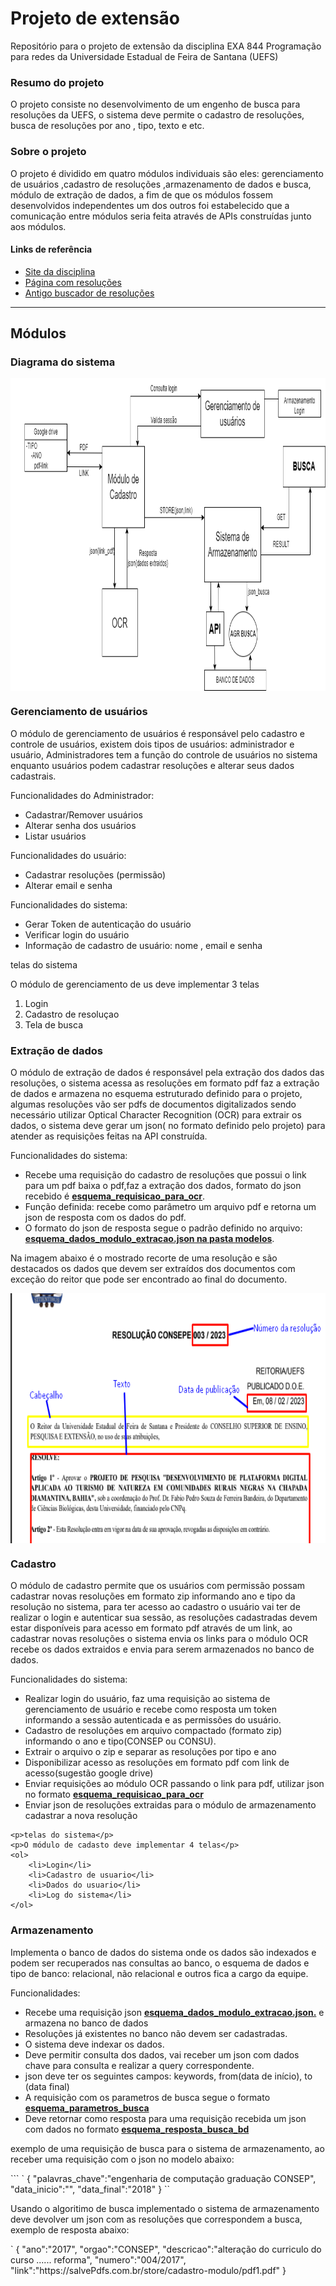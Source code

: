 <h1> Projeto de extensão </h1>
<p>Repositório para o projeto de extensão da disciplina EXA 844 Programação para redes da Universidade Estadual de Feira de Santana (UEFS)</p>

<h3>Resumo do projeto</h3>

<p>O projeto consiste no desenvolvimento de um engenho de busca para resoluções da UEFS, o sistema deve permite o cadastro de resoluções, busca de resoluções por ano , tipo, texto e etc.</p>
<h3>Sobre o projeto</h3>

<p>O projeto é dividido em quatro módulos individuais são eles: gerenciamento de usuários ,cadastro de resoluções ,armazenamento de dados e busca, módulo de extração de dados, a fim de que os módulos fossem desenvolvidos independentes um dos outros foi estabelecido que a comunicação entre módulos seria feita através de APIs construídas junto aos módulos.</p>

<h4>Links de referência</h4>

<ul>
<li> <a  target="_blank"href="https://sites.google.com/a/ecomp.uefs.br/joao/home/courses/exa844">Site da disciplina</li><a>
<li><a   href="https://www.uefs.br/modules/conteudo/conteudo.php?conteudo=146" target="_blank">Página com resoluções</a></li>
<li><a href="http://uefsresolve.ecompjr.com.br/" target="_blank">Antigo buscador de resoluções</a></li>
</ul>

<hr>

<h2>Módulos</h2>

<h3>Diagrama do sistema</h3>
<img src="imagens/diagrama.png" alt="diagrama de blocos do sistema" width="800" height="500" align="center">

<h3>Gerenciamento de usuários </h3>
<p>O módulo de gerenciamento de usuários é responsável pelo cadastro e controle de usuários, existem dois tipos de usuários: administrador e usuário, Administradores tem a função do controle de usuários no sistema enquanto usuários podem cadastrar resoluções e alterar seus dados cadastrais.</p>

<p>Funcionalidades do Administrador:</p>
<ul>
    <li>Cadastrar/Remover usuários</li>
    <li>Alterar senha dos usuários</li>
    <li>Listar usuários</li>
</ul>
<p>Funcionalidades do usuário:</p>
<ul>
    <li>Cadastrar resoluções (permissão)</li>
    <li>Alterar email e senha</li>
</ul>
<p>Funcionalidades do sistema:</p>
<ul>
    <li>Gerar Token de autenticação do usuário </li>
    <li>Verificar login do usuário </li>
    <li>Informação de cadastro de usuário: nome , email e senha</li>
</ul>
    <p>telas do sistema</p>
    <p>O módulo de gerenciamento de us deve implementar 3 telas</p>
    <ol>
        <li>Login</li>
        <li>Cadastro de resoluçao</li>
        <li>Tela de busca</li>
    </ol>
<h3>Extração de dados</h3>
<p>O módulo de extração de dados é responsável pela extração dos dados das resoluções, o sistema acessa as resoluções em formato pdf faz a extração de dados e armazena no esquema estruturado definido para o projeto, algumas resoluções vão ser pdfs de documentos digitalizados sendo necessário utilizar Optical Character Recognition (OCR) para extrair os dados, o sistema deve gerar um json( no formato definido pelo projeto) para atender as requisições feitas na API construída. </p>

<p>Funcionalidades do sistema:</p>
<ul>
    <li>Recebe uma requisição do cadastro de resoluções que possui o link para um pdf baixa o pdf,faz a extração dos dados, formato do json recebido é 
        <a href="https://github.com/ALrEcompUefs/Projeto-de-extensao-resolucoes/tree/main/modelos_json">
            <strong>esquema_requisicao_para_ocr</strong></a>.</li>
    <li>Função definida: recebe como parâmetro um arquivo pdf e retorna um json de resposta com os dados do pdf.</li>
    <li>O formato do json de resposta segue o padrão definido no arquivo:
         <a href="https://github.com/ALrEcompUefs/Projeto-de-extensao-resolucoes/tree/main/modelos_json">
            <strong>esquema_dados_modulo_extracao.json na pasta modelos</strong></a>.</li>
</ul>

<p>Na imagem abaixo é o mostrado recorte de uma resolução e são destacados os dados que devem ser extraídos dos documentos com exceção do reitor que pode ser encontrado ao final do documento.</p>

<img src="imagens/exemplo_resolucao_dgt.png" alt="imagem de uma Resolucao em fomrato pdf" width="600" height="400" align="center">
    
<h3>Cadastro</h3>
<p>O módulo de cadastro permite que os usuários com permissão possam cadastrar novas resoluções em formato zip informando ano e tipo da resolução no sistema, para ter acesso ao cadastro o usuário vai ter de realizar o login e autenticar sua sessão, as resoluções cadastradas devem estar disponíveis para acesso em formato pdf através de um link, ao cadastrar novas resoluções o sistema envia os links para o módulo OCR recebe os dados extraidos e envia para serem armazenados no banco de dados. </p>

<p>Funcionalidades do sistema:</p>

<ul>
    <li>Realizar login do usuário, faz uma requisição ao sistema de gerenciamento de usuário e recebe como resposta um token informando a sessão autenticada e as permissões do usuário.</li>
    <li>Cadastro de resoluções em arquivo compactado (formato zip) informando o ano e tipo(CONSEP ou CONSU).</li>
    <li>Extrair o arquivo o zip e separar as resoluções por tipo e ano</li>
    <li>Disponibilizar acesso as resoluções em formato pdf com link de acesso(sugestão google drive)</li>
    <li>Enviar requisições ao módulo OCR passando o link para pdf, utilizar json no formato 
         <a href="https://github.com/ALrEcompUefs/Projeto-de-extensao-resolucoes/tree/main/modelos_json"><strong>esquema_requisicao_para_ocr</strong></a></li>
    <li>Enviar json de resoluções extraidas para o módulo de armazenamento cadastrar a nova resolução</li>
</ul>

    <p>telas do sistema</p>
    <p>O módulo de cadasto deve implementar 4 telas</p>
    <ol>
        <li>Login</li>
        <li>Cadastro de usuario</li>
        <li>Dados do usuario</li>
        <li>Log do sistema</li>
    </ol>
    
<h3>Armazenamento</h3>

<p>Implementa o banco de dados do sistema onde os dados são indexados e podem ser recuperados nas consultas ao banco, o esquema de dados e tipo de banco: relacional, não relacional e outros fica a cargo da equipe.</p>

<p>Funcionalidades:</p>

<ul>
    <li>Recebe uma requisição json  <a href="https://github.com/ALrEcompUefs/Projeto-de-extensao-resolucoes/tree/main/modelos_json"><strong>esquema_dados_modulo_extracao.json.</strong></a>
     e armazena no banco de dados</li>
    <li>Resoluções  já existentes no banco não devem ser cadastradas.</li>
    <li>O sistema deve indexar os dados.</li>
    <li>Deve permitir consulta dos dados, vai receber um json com dados chave para consulta e realizar a query correspondente.</li>
    <li>json deve ter os seguintes campos: keywords, from(data de início), to (data final)</li>
    <li>A requisição com os parametros de busca segue o formato 
         <a href="https://github.com/ALrEcompUefs/Projeto-de-extensao-resolucoes/tree/main/modelos_json">
            <strong>esquema_parametros_busca</strong></a></li>
    <li>Deve retornar como resposta para uma requisição recebida um json com dados no formato  
        <a href="https://github.com/ALrEcompUefs/Projeto-de-extensao-resolucoes/tree/main/modelos_json"><strong>esquema_resposta_busca_bd</strong></a></li>
</ul>
<p>exemplo de uma requisição de busca para o sistema de armazenamento, ao receber uma requisição com o json no modelo abaixo:</p> 
```
   ` {
    "palavras_chave":"engenharia de computação graduação CONSEP",
    "data_inicio":"",
    "data_final":"2018"
   }
``
  <p>Usando o algoritimo de busca implementado o sistema de armazenamento deve devolver um json com as resoluções que correspondem a busca, exemplo de resposta abaixo:</p>
`
    {
        "ano":"2017",
        "orgao":"CONSEP",
        "descricao":"alteração do curriculo do curso ...... reforma",
        "numero":"004/2017",
        "link":"https://salvePdfs.com.br/store/cadastro-modulo/pdf1.pdf"
    }

